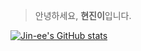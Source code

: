 > 안녕하세요, **현진이**입니다.

[![Jin-ee's GitHub stats](https://github-readme-stats.vercel.app/api?username=jin-ee&show_icons=true&theme=dracula)](https://github.com/jin-ee/github-readme-stats)